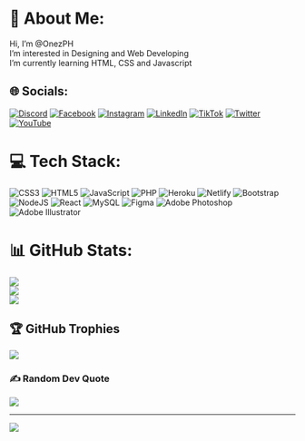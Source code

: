 # 💫 About Me:
Hi, I’m @OnezPH<br>I’m interested in Designing and Web Developing<br>I’m currently learning HTML, CSS and Javascript


## 🌐 Socials:
[![Discord](https://img.shields.io/badge/Discord-%237289DA.svg?logo=discord&logoColor=white)](htttps://discord.gg/OnezPH#0364) [![Facebook](https://img.shields.io/badge/Facebook-%231877F2.svg?logo=Facebook&logoColor=white)](https://facebook.com/Onez.PH) [![Instagram](https://img.shields.io/badge/Instagram-%23E4405F.svg?logo=Instagram&logoColor=white)](https://instagram.com/@0n3z_ph) [![LinkedIn](https://img.shields.io/badge/LinkedIn-%230077B5.svg?logo=linkedin&logoColor=white)](https://linkedin.com/in/Wilzen_Carl_R._Tolentino) [![TikTok](https://img.shields.io/badge/TikTok-%23000000.svg?logo=TikTok&logoColor=white)](https://tiktok.com/@OnezPH) [![Twitter](https://img.shields.io/badge/Twitter-%231DA1F2.svg?logo=Twitter&logoColor=white)](https://twitter.com/@OnezPH) [![YouTube](https://img.shields.io/badge/YouTube-%23FF0000.svg?logo=YouTube&logoColor=white)](https://youtube.com/c/OnezPH) 

# 💻 Tech Stack:
![CSS3](https://img.shields.io/badge/css3-%231572B6.svg?style=for-the-badge&logo=css3&logoColor=white) ![HTML5](https://img.shields.io/badge/html5-%23E34F26.svg?style=for-the-badge&logo=html5&logoColor=white) ![JavaScript](https://img.shields.io/badge/javascript-%23323330.svg?style=for-the-badge&logo=javascript&logoColor=%23F7DF1E) ![PHP](https://img.shields.io/badge/php-%23777BB4.svg?style=for-the-badge&logo=php&logoColor=white) ![Heroku](https://img.shields.io/badge/heroku-%23430098.svg?style=for-the-badge&logo=heroku&logoColor=white) ![Netlify](https://img.shields.io/badge/netlify-%23000000.svg?style=for-the-badge&logo=netlify&logoColor=#00C7B7) ![Bootstrap](https://img.shields.io/badge/bootstrap-%23563D7C.svg?style=for-the-badge&logo=bootstrap&logoColor=white) ![NodeJS](https://img.shields.io/badge/node.js-6DA55F?style=for-the-badge&logo=node.js&logoColor=white) ![React](https://img.shields.io/badge/react-%2320232a.svg?style=for-the-badge&logo=react&logoColor=%2361DAFB) ![MySQL](https://img.shields.io/badge/mysql-%2300f.svg?style=for-the-badge&logo=mysql&logoColor=white) 	![Figma](https://img.shields.io/badge/figma-%23F24E1E.svg?style=for-the-badge&logo=figma&logoColor=white) ![Adobe Photoshop](https://img.shields.io/badge/adobephotoshop-%2331A8FF.svg?style=for-the-badge&logo=adobephotoshop&logoColor=white) ![Adobe Illustrator](https://img.shields.io/badge/adobeillustrator-%23FF9A00.svg?style=for-the-badge&logo=adobeillustrator&logoColor=white)
# 📊 GitHub Stats:
![](https://github-readme-stats.vercel.app/api?username=OnezPH&theme=midnight-purple&hide_border=false&include_all_commits=true&count_private=false)<br/>
![](https://github-readme-streak-stats.herokuapp.com/?user=OnezPH&theme=midnight-purple&hide_border=false)<br/>
![](https://github-readme-stats.vercel.app/api/top-langs/?username=OnezPH&theme=midnight-purple&hide_border=false&include_all_commits=true&count_private=false&layout=compact)

## 🏆 GitHub Trophies
![](https://github-profile-trophy.vercel.app/?username=OnezPH&theme=discord&no-frame=false&no-bg=true&margin-w=4)

### ✍️ Random Dev Quote
![](https://quotes-github-readme.vercel.app/api?type=horizontal&theme=tokyonight)

---
[![](https://visitcount.itsvg.in/api?id=OnezPH&icon=2&color=6)](https://visitcount.itsvg.in)

<!-- Proudly created with GPRM ( https://gprm.itsvg.in ) -->
